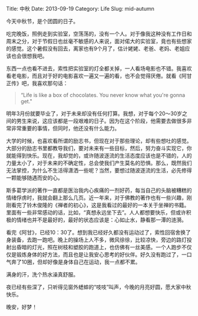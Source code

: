 Title: 中秋
Date: 2013-09-19
Category: Life
Slug: mid-autumn

今天中秋节，是个团圆的日子。

吃完晚饭，照例走到实验室，空荡荡的，没有一个人。对于像我这种没有工作日和周末之分，对于节假日也丝毫不敏感的人来说，面对偌大的实验室，竟也有些想家的感觉。这个暑假没有回去，离家也有9个月了，估计姥姥、老爸、老妈、老姐应该也会很想我吧。

东西一点也看不进去，索性把实验室的灯全都关掉，一人看场电影也不错。我喜欢看老电影，而且对于好的电影喜欢一遍又一遍的看，也不会觉得厌倦。就看《阿甘正传》吧，我喜欢那句话：

>“Life is like a box of chocolates. You never know what you're gonna get."

明年3月份就要毕业了，对于未来却没有任何打算。我想，对于每个20～30岁之间的男生来说，这应该都是一段艰难的日子。因为在这个阶段，他需要去做很多非常非常重要的事情，但同时，他还没有什么能力。

大学的时候，也喜欢看所谓的励志书，但现在对于那些理论，却有些想吐的感觉。大部分的励志书里都教导我们，要对未来有一些目标，然后，努力奋斗实现它，你就能得到快乐。现在，我却觉的，或许随波逐流的生活态度应该也是不错的，人的力量太小了，对于未来的不确定性，总会使我们产生莫名的恐惧。那么，既然我们无法掌控，为什么不生活得潇洒一些呢？当然，要想过随波逐流的生活，必先修得一颗能够随遇而安的心。

斯多葛学派的著作一直都是医治我内心疾痛的一剂好药，每当自己的头脑被糟糕的情绪俘虏时，我就会翻上那么几页。近一年来，对于佛教的著作也有一些兴趣，刚刚看完了铃木俊隆的《禅者的初心》，这是我看过的最好的一本关于坐禅的书籍。里面有一些非常感动的话，比如，“真想永远坐下去”。人人都想要快乐，但或许积极的情绪也并不是最好的，最好的状态应该是：心如止水，静看那一潭的涟漪。


看完《阿甘》，已经10：30了。想到我已经好久都没有运动过了，索性回宿舍换了身装备，去跑一跑吧。晚上的操场上人不多，微风徐徐，比较凉快，旁边的路灯投射出昏暗的灯光，照在树枝和塑胶的跑道上，也仿佛有一丝美感。一个人跑步不仅仅是锻炼身体的好方法，而且也是让我安心思考的好伙伴。好久没有跑过了，一口气奔了10圈，但却好像是身体自己在运动，我一点都不累。

满身的汗，洗个热水澡真舒服。

夜已经有些深了，只听得见窗外蟋蟀的“吱吱”叫声，今晚的月亮好圆，愿大家中秋快乐。

晚安，好梦！
